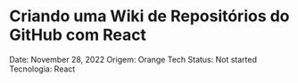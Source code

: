 # Criando uma Wiki de Repositórios do GitHub com React

Date: November 28, 2022
Origem: Orange Tech
Status: Not started
Tecnologia: React